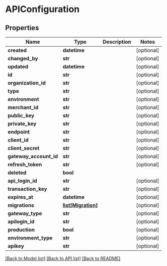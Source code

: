 # APIConfiguration

## Properties
Name | Type | Description | Notes
------------ | ------------- | ------------- | -------------
**created** | **datetime** |  | [optional] 
**changed_by** | **str** |  | [optional] 
**updated** | **datetime** |  | [optional] 
**id** | **str** |  | [optional] 
**organization_id** | **str** |  | [optional] 
**type** | **str** |  | [optional] 
**environment** | **str** |  | [optional] 
**merchant_id** | **str** |  | [optional] 
**public_key** | **str** |  | [optional] 
**private_key** | **str** |  | [optional] 
**endpoint** | **str** |  | [optional] 
**client_id** | **str** |  | [optional] 
**client_secret** | **str** |  | [optional] 
**gateway_account_id** | **str** |  | [optional] 
**refresh_token** | **str** |  | [optional] 
**deleted** | **bool** |  | 
**api_login_id** | **str** |  | [optional] 
**transaction_key** | **str** |  | [optional] 
**expires_at** | **datetime** |  | [optional] 
**migrations** | [**list[Migration]**](Migration.md) |  | [optional] 
**gateway_type** | **str** |  | [optional] 
**apilogin_id** | **str** |  | [optional] 
**production** | **bool** |  | [optional] 
**environment_type** | **str** |  | [optional] 
**apikey** | **str** |  | [optional] 

[[Back to Model list]](../README.md#documentation-for-models) [[Back to API list]](../README.md#documentation-for-api-endpoints) [[Back to README]](../README.md)


